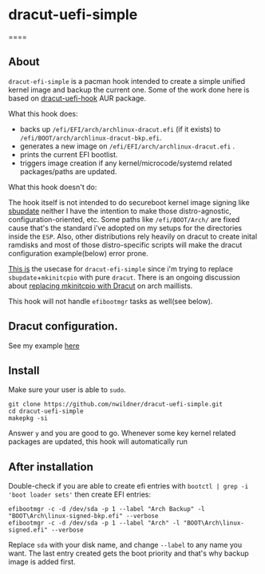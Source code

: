 # dracut-uefi-simple
====

## About

`dracut-efi-simple` is a pacman hook intended to create a simple unified kernel image and backup the current one. Some of the work done here is based on [dracut-uefi-hook](https://aur.archlinux.org/packages/dracut-uefi-hook/) AUR package.

What this hook does:

- backs up `/efi/EFI/arch/archlinux-dracut.efi` (if it exists) to `/efi/BOOT/arch/archlinux-dracut-bkp.efi`.
- generates a new image on  `/efi/EFI/arch/archlinux-dracut.efi` .
- prints the current EFI bootlist.
- triggers image creation if any kernel/microcode/systemd related packages/paths are updated.

What this hook doesn't do:

The hook itself is not intended to do secureboot kernel image signing like [sbupdate](https://github.com/andreyv/sbupdate) neither I have the intention to make those distro-agnostic, configuration-oriented, etc. Some paths like `/efi/BOOT/Arch/` are fixed cause that's the standard i've adopted on my setups for the directories inside the `ESP`. Also, other distributions rely heavily on dracut to create inital ramdisks and most of those distro-specific scripts will make the dracut configuration example(below) error prone.

[This is](https://nwildner.com/posts/2020-07-04-secure-your-boot-process/) the usecase for `dracut-efi-simple` since i'm trying to replace `sbupdate`+`mkinitcpio` with pure `dracut`. There is an ongoing discussion about [replacing mkinitcpio with Dracut](https://lists.archlinux.org/pipermail/arch-dev-public/2019-May/029570.html) on arch maillists.

This hook will not handle `efibootmgr` tasks as well(see below).

## Dracut configuration.

See my example [here](examples/etc/dracut.conf.d/uefi.conf)

## Install

Make sure your user is able to `sudo`.

```
git clone https://github.com/nwildner/dracut-uefi-simple.git
cd dracut-uefi-simple
makepkg -si
```

Answer `y` and you are good to go. Whenever some key kernel related packages are updated, this hook will automatically run

## After installation

Double-check if you are able to create efi entries with `bootctl | grep -i 'boot loader sets'` then create EFI entries: 

```
efibootmgr -c -d /dev/sda -p 1 --label "Arch Backup" -l "BOOT\Arch\linux-signed-bkp.efi" --verbose
efibootmgr -c -d /dev/sda -p 1 --label "Arch" -l "BOOT\Arch\linux-signed.efi" --verbose
```

Replace `sda` with your disk name, and change `--label` to any name you want. The last entry created gets the boot priority and that's why backup image is added first.
